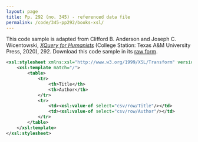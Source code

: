 ```yaml
---
layout: page
title: Pp. 292 (no. 345) - referenced data file
permalink: /code/345-pp292/books-xsl/
---
```


This code sample is adapted from Clifford B. Anderson and Joseph C. Wicentowski, 
[_XQuery for Humanists_](/) (College Station: Texas A&M University Press, 2020), 292. 
Download this code sample in its [raw form](/code/345-pp292/books-xsl/books.xsl).

```xml
<xsl:stylesheet xmlns:xsl="http://www.w3.org/1999/XSL/Transform" version="2.0">
    <xsl:template match="/">
        <table>
            <tr>
                <th>Title</th>
                <th>Author</th>
            </tr>
            <tr>
                <td><xsl:value-of select="csv/row/Title"/></td>
                <td><xsl:value-of select="csv/row/Author"/></td>
            </tr>
        </table>
    </xsl:template>
</xsl:stylesheet>
```
